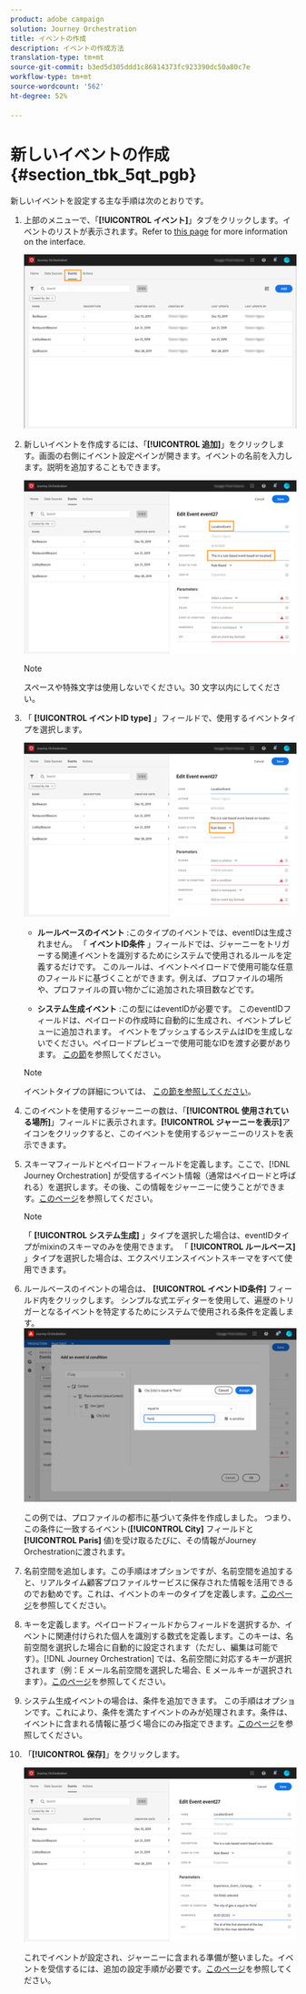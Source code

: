 ```yaml
---
product: adobe campaign
solution: Journey Orchestration
title: イベントの作成
description: イベントの作成方法
translation-type: tm+mt
source-git-commit: b3ed5d305ddd1c86814373fc923390dc50a80c7e
workflow-type: tm+mt
source-wordcount: '562'
ht-degree: 52%

---
```



# 新しいイベントの作成 {#section_tbk_5qt_pgb}

新しいイベントを設定する主な手順は次のとおりです。

1. 上部のメニューで、「**[!UICONTROL イベント]**」タブをクリックします。イベントのリストが表示されます。Refer to [this page](../about/user-interface.md) for more information on the interface.

   ![](../assets/journey5.png)

1. 新しいイベントを作成するには、「**[!UICONTROL 追加]**」をクリックします。画面の右側にイベント設定ペインが開きます。イベントの名前を入力します。説明を追加することもできます。

   ![](../assets/journey6.png)

   >[!NOTE]
   >
   >スペースや特殊文字は使用しないでください。30 文字以内にしてください。

1. 「 **[!UICONTROL イベントID type]** 」フィールドで、使用するイベントタイプを選択します。

   ![](../assets/journey6bis.png)

   * **ルールベースのイベント** :このタイプのイベントでは、eventIDは生成されません。 「 **イベントID条件** 」フィールドでは、ジャーニーをトリガーする関連イベントを識別するためにシステムで使用されるルールを定義するだけです。 このルールは、イベントペイロードで使用可能な任意のフィールドに基づくことができます。例えば、プロファイルの場所や、プロファイルの買い物かごに追加された項目数などです。

   * **システム生成イベント** :この型にはeventIDが必要です。 このeventIDフィールドは、ペイロードの作成時に自動的に生成され、イベントプレビューに追加されます。 イベントをプッシュするシステムはIDを生成しないでください。ペイロードプレビューで使用可能なIDを渡す必要があります。 [この節](../event/previewing-the-payload.md)を参照してください。
   >[!NOTE]
   >
   >イベントタイプの詳細については、 [この節を参照してください](../event/about-events.md)。
1. このイベントを使用するジャーニーの数は、「**[!UICONTROL 使用されている場所]**」フィールドに表示されます。**[!UICONTROL ジャーニーを表示]**&#x200B;アイコンをクリックすると、このイベントを使用するジャーニーのリストを表示できます。
1. スキーマフィールドとペイロードフィールドを定義します。ここで、[!DNL Journey Orchestration] が受信するイベント情報（通常はペイロードと呼ばれる）を選択します。その後、この情報をジャーニーに使うことができます。[このページ](../event/defining-the-payload-fields.md)を参照してください。
   >[!NOTE]
   >
   >「 **[!UICONTROL システム生成]** 」タイプを選択した場合は、eventIDタイプがmixinのスキーマのみを使用できます。 「 **[!UICONTROL ルールベース]** 」タイプを選択した場合は、エクスペリエンスイベントスキーマをすべて使用できます。

1. ルールベースのイベントの場合は、 **[!UICONTROL イベントID条件]** フィールド内をクリックします。 シンプルな式エディターを使用して、遍歴のトリガーとなるイベントを特定するためにシステムで使用される条件を定義します。
   ![](../assets/alpha-event6.png)

   この例では、プロファイルの都市に基づいて条件を作成しました。 つまり、この条件に一致するイベント(**[!UICONTROL City]** フィールドと **[!UICONTROL Paris]** 値)を受け取るたびに、その情報がJourney Orchestrationに渡されます。

1. 名前空間を追加します。この手順はオプションですが、名前空間を追加すると、リアルタイム顧客プロファイルサービスに保存された情報を活用できるのでお勧めです。これは、イベントのキーのタイプを定義します。[このページ](../event/selecting-the-namespace.md)を参照してください。
1. キーを定義します。ペイロードフィールドからフィールドを選択するか、イベントに関連付けられた個人を識別する数式を定義します。このキーは、名前空間を選択した場合に自動的に設定されます（ただし、編集は可能です）。[!DNL Journey Orchestration] では、名前空間に対応するキーが選択されます（例：E メール名前空間を選択した場合、E メールキーが選択されます）。[このページ](../event/defining-the-event-key.md)を参照してください。
1. システム生成イベントの場合は、条件を追加できます。 この手順はオプションです。これにより、条件を満たすイベントのみが処理されます。条件は、イベントに含まれる情報に基づく場合にのみ指定できます。[このページ](../event/adding-a-condition.md)を参照してください。
1. 「**[!UICONTROL 保存]**」をクリックします。

   ![](../assets/journey7.png)

   これでイベントが設定され、ジャーニーに含まれる準備が整いました。イベントを受信するには、追加の設定手順が必要です。[このページ](../event/additional-steps-to-send-events-to-journey-orchestration.md)を参照してください。
